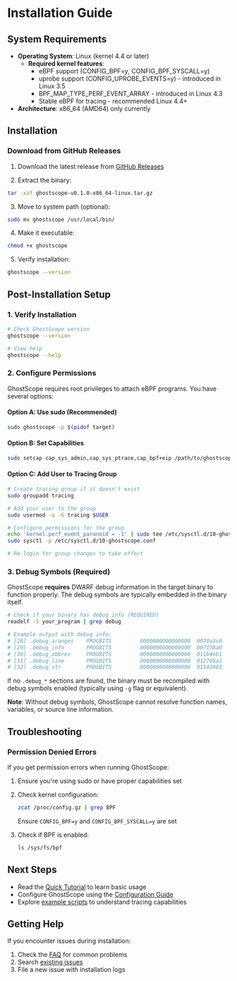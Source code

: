 # Installation Guide

## System Requirements

- **Operating System**: Linux (kernel 4.4 or later)
  - **Required kernel features**:
    - eBPF support (CONFIG_BPF=y, CONFIG_BPF_SYSCALL=y)
    - uprobe support (CONFIG_UPROBE_EVENTS=y) - introduced in Linux 3.5
    - BPF_MAP_TYPE_PERF_EVENT_ARRAY - introduced in Linux 4.3
    - Stable eBPF for tracing - recommended Linux 4.4+
- **Architecture**: x86_64 (AMD64) only currently

## Installation

### Download from GitHub Releases

1. Download the latest release from [GitHub Releases](https://github.com/swananan/ghostscope/releases)

2. Extract the binary:
```bash
tar -xzf ghostscope-v0.1.0-x86_64-linux.tar.gz
```

3. Move to system path (optional):
```bash
sudo mv ghostscope /usr/local/bin/
```

4. Make it executable:
```bash
chmod +x ghostscope
```

5. Verify installation:
```bash
ghostscope --version
```

## Post-Installation Setup

### 1. Verify Installation

```bash
# Check GhostScope version
ghostscope --version

# View help
ghostscope --help
```

### 2. Configure Permissions

GhostScope requires root privileges to attach eBPF programs. You have several options:

#### Option A: Use sudo (Recommended)
```bash
sudo ghostscope -p $(pidof target)
```

#### Option B: Set Capabilities
```bash
sudo setcap cap_sys_admin,cap_sys_ptrace,cap_bpf+eip /path/to/ghostscope
```

#### Option C: Add User to Tracing Group
```bash
# Create tracing group if it doesn't exist
sudo groupadd tracing

# Add your user to the group
sudo usermod -a -G tracing $USER

# Configure permissions for the group
echo 'kernel.perf_event_paranoid = -1' | sudo tee /etc/sysctl.d/10-ghostscope.conf
sudo sysctl -p /etc/sysctl.d/10-ghostscope.conf

# Re-login for group changes to take effect
```

### 3. Debug Symbols (Required)

GhostScope **requires** DWARF debug information in the target binary to function properly. The debug symbols are typically embedded in the binary itself.

```bash
# Check if your binary has debug info (REQUIRED)
readelf -S your_program | grep debug

# Example output with debug info:
# [28] .debug_aranges    PROGBITS         0000000000000000  0070a3c0
# [29] .debug_info       PROGBITS         0000000000000000  007158a0
# [30] .debug_abbrev     PROGBITS         0000000000000000  011b4eb1
# [31] .debug_line       PROGBITS         0000000000000000  012705a2
# [32] .debug_str        PROGBITS         0000000000000000  01542903
```

If no `.debug_*` sections are found, the binary must be recompiled with debug symbols enabled (typically using `-g` flag or equivalent).

**Note**: Without debug symbols, GhostScope cannot resolve function names, variables, or source line information.

## Troubleshooting

### Permission Denied Errors

If you get permission errors when running GhostScope:

1. Ensure you're using sudo or have proper capabilities set
2. Check kernel configuration:
   ```bash
   zcat /proc/config.gz | grep BPF
   ```
   Ensure `CONFIG_BPF=y` and `CONFIG_BPF_SYSCALL=y` are set

3. Check if BPF is enabled:
   ```bash
   ls /sys/fs/bpf
   ```

## Next Steps

- Read the [Quick Tutorial](tutorial.md) to learn basic usage
- Configure GhostScope using the [Configuration Guide](configuration.md)
- Explore [example scripts](scripting.md) to understand tracing capabilities

## Getting Help

If you encounter issues during installation:

1. Check the [FAQ](faq.md) for common problems
2. Search [existing issues](https://github.com/swananan/ghostscope/issues)
3. File a new issue with installation logs
